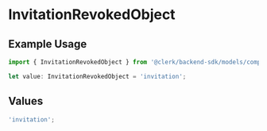 # InvitationRevokedObject

## Example Usage

```typescript
import { InvitationRevokedObject } from '@clerk/backend-sdk/models/components';

let value: InvitationRevokedObject = 'invitation';
```

## Values

```typescript
'invitation';
```
